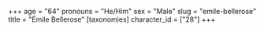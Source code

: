 +++
age = "64"
pronouns = "He/Him"
sex = "Male"
slug = "emile-bellerose"
title = "Émile Bellerose"
[taxonomies]
character_id = ["28"]
+++


